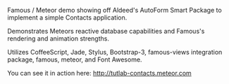 Famous / Meteor demo  showing off Aldeed's AutoForm Smart Package to implement a simple Contacts application.

Demonstrates Meteors reactive database capabilities and Famous's rendering and animation strengths.

Utilizes CoffeeScript, Jade, Stylus, Bootstrap-3, famous-views integration package, famous, meteor, and Font Awesome.

You can see it in action here: http://tutlab-contacts.meteor.com

 
 
